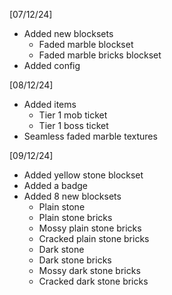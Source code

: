 [07/12/24]
- Added new blocksets
  - Faded marble blockset
  - Faded marble bricks blockset
- Added config

[08/12/24]
- Added items
  - Tier 1 mob ticket
  - Tier 1 boss ticket
- Seamless faded marble textures

[09/12/24]
- Added yellow stone blockset
- Added a badge
- Added 8 new blocksets
  - Plain stone
  - Plain stone bricks
  - Mossy plain stone bricks
  - Cracked plain stone bricks
  - Dark stone
  - Dark stone bricks
  - Mossy dark stone bricks
  - Cracked dark stone bricks